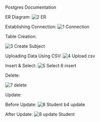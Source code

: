 Postgres Documentation

ER Diagram:
![2 ER](https://github.com/LakshmiMohandas02/Postgres/assets/121600298/1fb4d8fd-f6f5-42a7-aa98-4d6ae129d590)


Establishing Connection:
![1 Connection](https://github.com/LakshmiMohandas02/Postgres/assets/121600298/d465ee62-21ed-4e63-8cfb-d132403cc557)


Table Creation:


![3  Create Subject](https://github.com/LakshmiMohandas02/Postgres/assets/121600298/2c02eb74-4a5f-4fb7-8127-e7306dff3983)


Uploading Data Using CSV:
![4  Upload csv](https://github.com/LakshmiMohandas02/Postgres/assets/121600298/6cf7dfb7-6f01-4165-91ed-38d5dae43b92)


Insert & Select:
![5  Select   6 insert](https://github.com/LakshmiMohandas02/Postgres/assets/121600298/999fee12-02b7-4c6c-bcd3-11baf76231b4)


Delete:


![7 delete](https://github.com/LakshmiMohandas02/Postgres/assets/121600298/d3509d74-7a6f-42d3-b99c-7a9a761d4158)


Update:
  
  Before Update:
    ![8 Student b4 update](https://github.com/LakshmiMohandas02/Postgres/assets/121600298/31171ba6-5a1b-4171-88f7-d14757a24340)

  
  After Update:
    ![8  update Student](https://github.com/LakshmiMohandas02/Postgres/assets/121600298/dd068862-4c44-4b69-ab09-2829d0b071d4)

